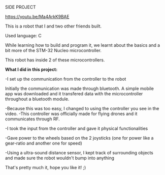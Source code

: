SIDE PROJECT

https://youtu.be/Ma4ArkK9BAE

This is a robot that I and two other friends built.

Used language: C

While learning how to build and program it, we learnt about the basics and a bit more of the STM-32 Nucleo microcontroller.

This robot has inside 2 of these microcontrollers. 

**What I did in this project:** 

-I set up the communication from the controller to the robot
 
Initially the communication was made through bluetooth. A simple mobile app was downloaded and it transfered data with the microcontroller throughout a bluetooth module.

-Because this was too easy, I changed to using the controller you see in the video.
        -This controller was officially made for flying drones and it communicates through RF.
    
-I took the input from the controller and gave it physical functionalities
    
-Gave power to the wheels based on the 2 joysticks (one for power like a gear-ratio and another one for speed)

-Using a ultra-sound distance sensor, I kept track of surrounding objects and made sure the robot wouldn't bump into anything

That's pretty much it, hope you like it! ;) 
